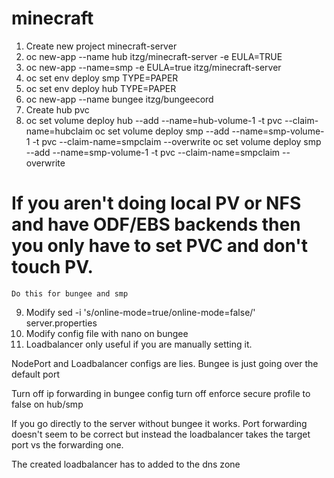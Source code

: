 # minecraft
1. Create new project minecraft-server
2. oc new-app --name hub itzg/minecraft-server -e EULA=TRUE
2. oc new-app --name=smp -e EULA=true itzg/minecraft-server
4. oc set env deploy smp TYPE=PAPER 
5. oc set env deploy hub TYPE=PAPER
6. oc new-app --name bungee itzg/bungeecord
7. Create hub pvc 
8. oc set volume deploy hub --add --name=hub-volume-1 -t pvc --claim-name=hubclaim 
   oc set volume deploy smp --add --name=smp-volume-1 -t pvc --claim-name=smpclaim --overwrite
   oc set volume deploy smp --add --name=smp-volume-1 -t pvc --claim-name=smpclaim --overwrite
# If you aren't doing local PV or NFS and have ODF/EBS backends then you only have to set PVC and don't touch PV.
    Do this for bungee and smp
9. Modify sed -i 's/online-mode=true/online-mode=false/' server.properties
10. Modify config file with nano on bungee
11. Loadbalancer only useful if you are manually setting it. 


NodePort and Loadbalancer configs are lies. Bungee is just going over the default port




Turn off ip forwarding in bungee config
turn off enforce secure profile to false on hub/smp 

If you go directly to the server without bungee it works. Port forwarding doesn't seem to be correct but instead the loadbalancer takes the target port vs the forwarding one. 

The created loadbalancer has to added to the dns zone


